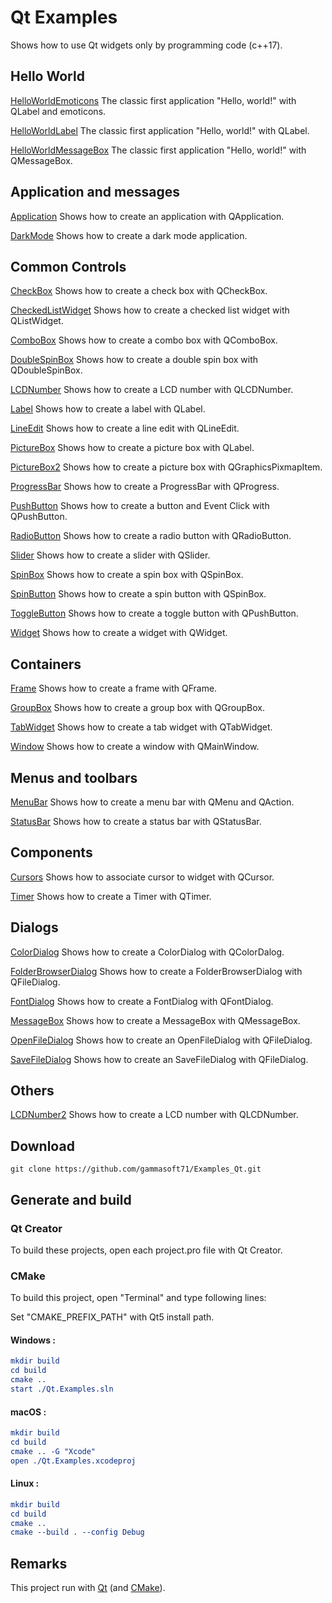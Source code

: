 
# Qt Examples

Shows how to use Qt widgets only by programming code (c++17).

## Hello World

[HelloWorldEmoticons](Qt.Widgets/HelloWorld/HelloWorldEmoticons) The classic first application "Hello, world!" with QLabel and emoticons.

[HelloWorldLabel](Qt.Widgets/HelloWorld/HelloWorldLabel) The classic first application "Hello, world!" with QLabel.

[HelloWorldMessageBox](Qt.Widgets/HelloWorld/HelloWorldLabel) The classic first application "Hello, world!" with QMessageBox.

## Application and messages

[Application](Qt.Widgets/Application/Application) Shows how to create an application with QApplication.

[DarkMode](Qt.Widgets/Application/DarkMode) Shows how to create a dark mode application.

## Common Controls

[CheckBox](Qt.Widgets/CommonControls/CheckBox) Shows how to create a check box with QCheckBox.

[CheckedListWidget](Qt.Widgets/CommonControls/CheckedListWidget) Shows how to create a checked list widget with QListWidget.

[ComboBox](Qt.Widgets/CommonControls/ComboBox) Shows how to create a combo box with QComboBox.

[DoubleSpinBox](Qt.Widgets/CommonControls/DoubleSpinBox) Shows how to create a double spin box with QDoubleSpinBox.

[LCDNumber](Qt.Widgets/CommonControls/LCDNumber) Shows how to create a LCD number with QLCDNumber.

[Label](Qt.Widgets/CommonControls/Label) Shows how to create a label with QLabel.

[LineEdit](Qt.Widgets/CommonControls/LineEdit) Shows how to create a line edit with QLineEdit.

[PictureBox](Qt.Widgets/CommonControls/PictureBox) Shows how to create a picture box with QLabel.

[PictureBox2](Qt.Widgets/CommonControls/PictureBox2) Shows how to create a picture box with QGraphicsPixmapItem.

[ProgressBar](Qt.Widgets/CommonControls/ProgressBar) Shows how to create a ProgressBar with QProgress.

[PushButton](Qt.Widgets/CommonControls/PushButton) Shows how to create a button and Event Click with QPushButton.

[RadioButton](Qt.Widgets/CommonControls/RadioButton) Shows how to create a radio button with QRadioButton.

[Slider](Qt.Widgets/CommonControls/Slider) Shows how to create a slider with QSlider.

[SpinBox](Qt.Widgets/CommonControls/SpinBox) Shows how to create a spin box with QSpinBox.

[SpinButton](Qt.Widgets/CommonControls/SpinButton) Shows how to create a spin button with QSpinBox.

[ToggleButton](Qt.Widgets/CommonControls/ToggleButton) Shows how to create a toggle button with QPushButton.

[Widget](Qt.Widgets/CommonControls/ToggleButton) Shows how to create a widget with QWidget.

## Containers

[Frame](Qt.Widgets/Containers/Frame) Shows how to create a frame with QFrame.

[GroupBox](Qt.Widgets/Containers/GroupBox) Shows how to create a group box with QGroupBox.

[TabWidget](Qt.Widgets/Containers/TabWidget) Shows how to create a tab widget with QTabWidget.

[Window](Qt.Widgets/Containers/Window) Shows how to create a window with QMainWindow.

## Menus and toolbars

[MenuBar](Qt.Widgets/MenusAndToolbars/MenuBar) Shows how to create a menu bar with QMenu and QAction.

[StatusBar](Qt.Widgets/MenusAndToolbars/StatusBar) Shows how to create a status bar with QStatusBar.

## Components

[Cursors](Qt.Widgets/Components/Cursors) Shows how to associate cursor to widget with QCursor.

[Timer](Qt.Widgets/Components/Timer) Shows how to create a Timer with QTimer.

## Dialogs

[ColorDialog](Qt.Widgets/Dialogs/ColorDialog) Shows how to create a ColorDialog with QColorDalog.

[FolderBrowserDialog](Qt.Widgets/Dialogs/FolderBrowserDialog) Shows how to create a FolderBrowserDialog with QFileDialog.

[FontDialog](Qt.Widgets/Dialogs/FontDialog) Shows how to create a FontDialog with QFontDialog.

[MessageBox](Qt.Widgets/Dialogs/MessageBox) Shows how to create a MessageBox with QMessageBox.

[OpenFileDialog](Qt.Widgets/Dialogs/OpenFileDialog) Shows how to create an OpenFileDialog with QFileDialog.

[SaveFileDialog](Qt.Widgets/Dialogs/SaveFileDialog) Shows how to create an SaveFileDialog with QFileDialog.

## Others

[LCDNumber2](Qt.Widgets/Others/LCDNumber2) Shows how to create a LCD number with QLCDNumber.

## Download

``` shell
git clone https://github.com/gammasoft71/Examples_Qt.git

```

## Generate and build

### Qt Creator

To build these projects, open each project.pro file with Qt Creator.

### CMake

To build this project, open "Terminal" and type following lines:

Set "CMAKE_PREFIX_PATH" with Qt5 install path.

#### Windows :

``` cmake
mkdir build
cd build
cmake ..
start ./Qt.Examples.sln
```

#### macOS :

``` cmake
mkdir build
cd build
cmake .. -G "Xcode"
open ./Qt.Examples.xcodeproj
```

#### Linux :

``` cmake
mkdir build
cd build
cmake .. 
cmake --build . --config Debug
```


## Remarks

This project run with [Qt](https://www.qt.io) (and [CMake](https://cmake.org)).
